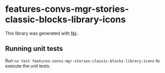 # features-convs-mgr-stories-classic-blocks-library-icons

This library was generated with [Nx](https://nx.dev).

## Running unit tests

Run `nx test features-convs-mgr-stories-classic-blocks-library-icons` to execute the unit tests.
